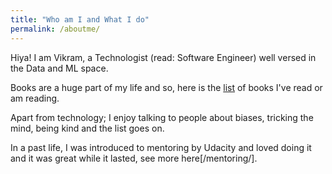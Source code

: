 ```yaml
---
title: "Who am I and What I do"
permalink: /aboutme/
---
```

Hiya! I am Vikram, a Technologist (read: Software Engineer) well versed in the Data and ML space. 

Books are a huge part of my life and so, here is the [list](/books/) of books I've read or am reading. 

Apart from technology; I enjoy talking to people about biases, tricking the mind, being kind and the list goes on. 

In a past life, I was introduced to mentoring by Udacity and loved doing it and it was great while it lasted, see more here[/mentoring/]. 
